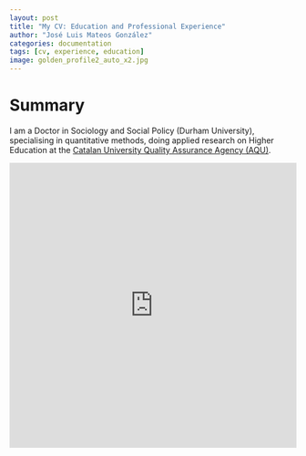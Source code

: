 ```yaml
---
layout: post
title: "My CV: Education and Professional Experience"
author: "José Luis Mateos González"
categories: documentation
tags: [cv, experience, education]
image: golden_profile2_auto_x2.jpg
---
```


# Summary
I am a Doctor in Sociology and Social Policy (Durham University), specialising in quantitative methods, doing applied research on Higher Education at the [Catalan University Quality Assurance Agency (AQU)](https://www.aqu.cat/en/).

<iframe src="https://storymaps.arcgis.com/stories/ff6f75b14b50458599f12a03cb57f059" width="100%" height="500px" frameborder="0" allowfullscreen allow="geolocation"></iframe>
